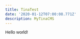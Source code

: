 ```yaml
---
title: TinaTest
date: '2020-01-12T07:00:08.771Z'
description: MyTinaCMS
---
```

<div style="font-family: helvetica, sans-serif">Hello world!</div>
